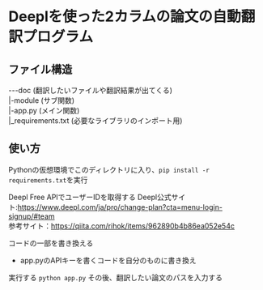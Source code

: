 # Deeplを使った2カラムの論文の自動翻訳プログラム

## ファイル構造

---doc (翻訳したいファイルや翻訳結果が出てくる)  
 |-module (サブ関数)  
 |-app.py (メイン関数)  
 |_requirements.txt (必要なライブラリのインポート用)  
 
## 使い方

Pythonの仮想環境でこのディレクトリに入り、`pip install -r requirements.txt`を実行  

Deepl Free APIでユーザーIDを取得する
Deepl公式サイト:https://www.deepl.com/ja/pro/change-plan?cta=menu-login-signup/#team  
参考サイト：https://qiita.com/rihok/items/962890b4b86ea052e54c  

コードの一部を書き換える
- app.pyのAPIキーを書くコードを自分のものに書き換え  

実行する
`python app.py`
その後、翻訳したい論文のパスを入力する
